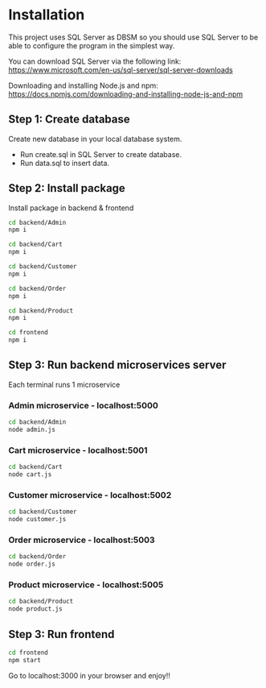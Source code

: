 # Installation
This project uses SQL Server as DBSM so you should use SQL Server to be able to configure the program in the simplest way.

You can download SQL Server via the following link: https://www.microsoft.com/en-us/sql-server/sql-server-downloads

Downloading and installing Node.js and npm: https://docs.npmjs.com/downloading-and-installing-node-js-and-npm

## Step 1: Create database

Create new database in your local database system. 

* Run create.sql in SQL Server to create database.
* Run data.sql to insert data.


## Step 2: Install package

Install package in backend & frontend

```bash
cd backend/Admin
npm i
```
```bash
cd backend/Cart
npm i
```
```bash
cd backend/Customer
npm i
```
```bash
cd backend/Order
npm i
```
```bash
cd backend/Product
npm i
```
```bash
cd frontend
npm i
```

## Step 3: Run backend microservices server
Each terminal runs 1 microservice
### Admin microservice - localhost:5000
```bash
cd backend/Admin
node admin.js
```
### Cart microservice - localhost:5001
```bash
cd backend/Cart
node cart.js
```
### Customer microservice - localhost:5002
```bash
cd backend/Customer
node customer.js
```
### Order microservice - localhost:5003
```bash
cd backend/Order
node order.js
```
### Product microservice - localhost:5005
```bash
cd backend/Product
node product.js
```

## Step 3: Run frontend
```bash
cd frontend
npm start
```

Go to localhost:3000 in your browser and enjoy!!
